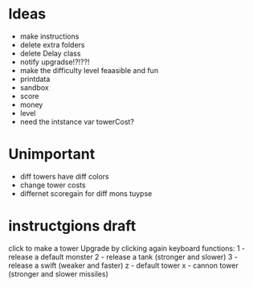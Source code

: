 Ideas
=====
- make instructions
- delete extra folders
- delete Delay class
- notify upgradse!?!??!
- make the difficulty level feaasible and fun
- printdata
- sandbox
 - score
 - money
 - level
- need the intstance var towerCost?

Unimportant
============
- diff towers have diff colors
- change tower costs
- differnet scoregain for diff mons tuypse


instructgions draft
=====================
click to make a tower
Upgrade by clicking again
keyboard functions:
1 - release a default monster
2 - release a tank (stronger and slower)
3 - release a swift (weaker and faster)
z - default tower
x - cannon tower (stronger and slower missiles)

